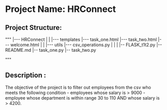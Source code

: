 # Project Name: HRConnect

## Project Structure:
"""
|--- HRConnect
    |
    |
    |--- templates
        |--- task_one.html
        |--- task_two.html
        |--- welcome.html
    |
    |
    |--- utils
        |--- csv_operations.py
        |
    |
    |
    |-- FLASK_t1t2.py
    |-- README.md
    |-- task_one.py
    |-- task_two.py

"""
## Description :
The objective of the project is to filter out employees from the csv who meets the following condition
    - employees whose salary is > 9000
    - employee whose department is within range 30 to 110 AND whose salary is > 4200.
